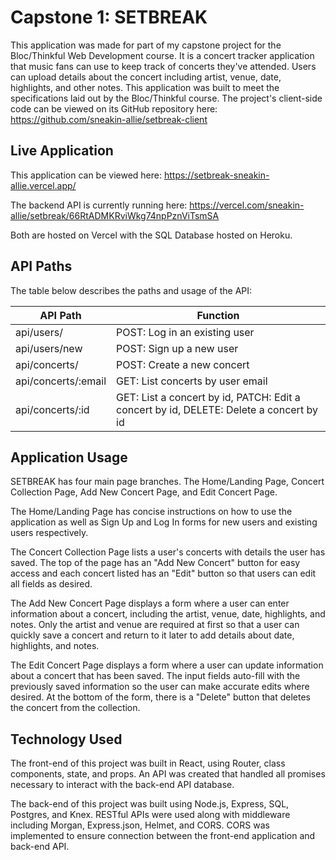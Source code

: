 # Capstone 1: SETBREAK

This application was made for part of my capstone project for the Bloc/Thinkful Web Development course. It is a concert tracker application that music fans can use to keep track of concerts they've attended. Users can upload details about the concert including artist, venue, date, highlights, and other notes. This application was built to meet the specifications laid out by the Bloc/Thinkful course. The project's client-side code can be viewed on its GitHub repository here: https://github.com/sneakin-allie/setbreak-client

## Live Application

This application can be viewed here: https://setbreak-sneakin-allie.vercel.app/

The backend API is currently running here: https://vercel.com/sneakin-allie/setbreak/66RtADMKRviWkg74npPznViTsmSA

Both are hosted on Vercel with the SQL Database hosted on Heroku.

## API Paths

The table below describes the paths and usage of the API:

|   API Path          |   Function    |
| -------------       | ------------- |
| api/users/          | POST: Log in an existing user                                                           |
| api/users/new       | POST: Sign up a new user                                                                |
| api/concerts/       | POST: Create a new concert                                                              |
| api/concerts/:email | GET: List concerts by user email                                                        |
| api/concerts/:id    | GET: List a concert by id, PATCH: Edit a concert by id, DELETE: Delete a concert by id  |

## Application Usage

SETBREAK has four main page branches. The Home/Landing Page, Concert Collection Page, Add New Concert Page, and Edit Concert Page.

The Home/Landing Page has concise instructions on how to use the application as well as Sign Up and Log In forms for new users and existing users respectively. 

The Concert Collection Page lists a user's concerts with details the user has saved. The top of the page has an "Add New Concert" button for easy access and each concert listed has an "Edit" button so that users can edit all fields as desired.

The Add New Concert Page displays a form where a user can enter information about a concert, including the artist, venue, date, highlights, and notes. Only the artist and venue are required at first so that a user can quickly save a concert and return to it later to add details about date, highlights, and notes.

The Edit Concert Page displays a form where a user can update information about a concert that has been saved. The input fields auto-fill with the previously saved information so the user can make accurate edits where desired. At the bottom of the form, there is a "Delete" button that deletes the concert from the collection.

## Technology Used

The front-end of this project was built in React, using Router, class components, state, and props. An API was created that handled all promises necessary to interact with the back-end API database.

The back-end of this project was built using Node.js, Express, SQL, Postgres, and Knex. RESTful APIs were used along with middleware including Morgan, Express.json, Helmet, and CORS. CORS was implemented to ensure connection between the front-end application and back-end API.

